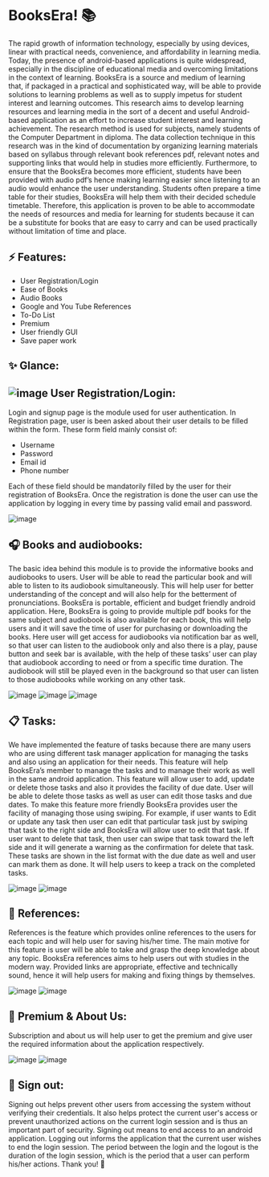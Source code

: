 # BooksEra! 📚
The rapid growth of information technology, especially by using devices, linear with practical needs, convenience, and affordability in learning media. Today, the presence of android-based applications is quite widespread, especially in the discipline of educational media and overcoming limitations in the context of learning. 
BooksEra is a source and medium of learning that, if packaged in a practical and sophisticated way, will be able to provide solutions to learning problems as well as to supply impetus for student interest and learning outcomes. This research aims to develop learning resources and learning media in the sort of a decent and useful Android-based application as an effort to increase student interest and learning achievement. The research method is used for subjects, namely students of the Computer Department in diploma. The data collection technique in this research was in the kind of documentation by organizing learning materials based on syllabus through relevant book references pdf, relevant notes and supporting links that would help in studies more efficiently. Furthermore, to ensure that the BooksEra becomes more efficient, students have been provided with audio pdf’s hence making learning easier since listening to an audio would enhance the user understanding. Students often prepare a time table for their studies, BooksEra will help them with their decided schedule timetable. 
Therefore, this application is proven to be able to accommodate the needs of resources and media for learning for students because it can be a substitute for books that are easy to carry and can be used practically without limitation of time and place.

## ⚡ Features:
- User Registration/Login
- Ease of Books
- Audio Books
- Google and You Tube References
- To-Do List
- Premium
- User friendly GUI
- Save paper work


## ✨ Glance:

## ![image](https://user-images.githubusercontent.com/75861753/179736416-ed4cdec8-e24e-407f-879d-2d70c521c23e.png) User Registration/Login:

Login and signup page is the module used for user authentication. In Registration page, user is been asked about their user details to be filled within the form. These form field mainly consist of:
-	Username
- Password 
- Email id
-	Phone number

Each of these field should be mandatorily filled by the user for their registration of BooksEra. Once the registration is done the user can use the application by logging in every time by passing valid email and password.

![image](https://user-images.githubusercontent.com/75861753/179740268-ac3ec337-8cd2-4df2-89e8-f4ff376f9512.png)


## 🎧 Books and audiobooks:

The basic idea behind this module is to provide the informative books and audiobooks to users. User will be able to read the particular book and will able to listen to its audiobook simultaneously.  This will help user for better understanding of the concept and will also help for the betterment of pronunciations. BooksEra is portable, efficient and budget friendly android application. Here, BooksEra is going to provide multiple pdf books for the same subject and audiobook is also available for each book, this will help users and it will save the time of user for purchasing or downloading the books. Here user will get access for audiobooks via notification bar as well, so that user can listen to the audiobook only and also there is a play, pause button and seek bar is available, with the help of these tasks’ user can play that audiobook according to need or from a specific time duration. The audiobook will still be played even in the background so that user can listen to those audiobooks while working on any other task. 

![image](https://user-images.githubusercontent.com/75861753/179740316-c0c8adb4-fc42-45e3-be72-b37d930d6f3d.png)
![image](https://user-images.githubusercontent.com/75861753/179740330-05e30796-dc53-4646-839d-0b7e03629096.png)
![image](https://user-images.githubusercontent.com/75861753/179740345-444c7f9b-aaa7-4b23-ab7b-b265bd813369.png)


## 📋 Tasks:

We have implemented the feature of tasks because there are many users who are using different task manager application for managing the tasks and also using an application for their needs. This feature will help BooksEra’s member to manage the tasks and to manage their work as well in the same android application. This feature will allow user to add, update or delete those tasks and also it provides the facility of due date. User will be able to delete those tasks as well as user can edit those tasks and due dates. To make this feature more friendly BooksEra provides user the facility of managing those using swiping. For example, if user wants to Edit or update any task then user can edit that particular task just by swiping that task to the right side and BooksEra will allow user to edit that task. If user want to delete that task, then user can swipe that task toward the left side and it will generate a warning as the confirmation for delete that task. These tasks are shown in the list format with the due date as well and user can mark them as done. It will help users to keep a track on the completed tasks.

![image](https://user-images.githubusercontent.com/75861753/179740393-13a705d6-d42b-48d1-9207-bb81db49535e.png)
![image](https://user-images.githubusercontent.com/75861753/179740405-2731bc5c-352c-44ad-89dd-973bdb2b22d2.png)


## 🔗 References:

References is the feature which provides online references to the users for each topic and will help user for saving his/her time. The main motive for this feature is user will be able to take and grasp the deep knowledge about any topic. BooksEra references aims to help users out with studies in the modern way. Provided links are appropriate, effective and technically sound, hence it will help users for making and fixing things by themselves.

![image](https://user-images.githubusercontent.com/75861753/179740438-1e8bb0c2-6846-4761-aa7f-8ef4bea03899.png)
![image](https://user-images.githubusercontent.com/75861753/179740453-0e009962-2255-4dd6-b770-f988a53611f0.png)


## 🌱 Premium & About Us:

Subscription and about us will help user to get the premium and give user the required information about the application respectively. 

![image](https://user-images.githubusercontent.com/75861753/179740493-bafa191c-5398-487e-aaa3-646e7a2ccce5.png)
![image](https://user-images.githubusercontent.com/75861753/179740701-a5362907-7213-45fd-92c4-2b44813584ea.png)


## 🔖 Sign out:

Signing out helps prevent other users from accessing the system without verifying their credentials. It also helps protect the current user's access or prevent unauthorized actions on the current login session and is thus an important part of security. Signing out means to end access to an android application. Logging out informs the application that the current user wishes to end the login session. The period between the login and the logout is the duration of the login session, which is the period that a user can perform his/her actions. Thank you! 🍃
